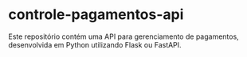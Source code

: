 # controle-pagamentos-api
Este repositório contém uma API para gerenciamento de pagamentos, desenvolvida em Python utilizando Flask ou FastAPI.
